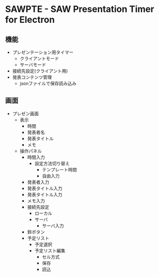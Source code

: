 # SAWPTE - SAW Presentation Timer for Electron

## 機能

+ プレゼンテーション用タイマー
  + クライアントモード
  + サーバモード
+ 接続先設定(クライアント用)
+ 発表コンテンツ管理
  + jsonファイルで保存読み込み

## 画面

+ プレゼン画面
  + 表示
    + 時間
    + 発表者名
    + 発表タイトル
    + メモ
  + 操作パネル
    + 時間入力
      + 設定方法切り替え
        + テンプレート時間
        + 自由入力
    + 発表者入力
    + 発表タイトル入力
    + 発表タイトル入力
    + メモ入力
    + 接続先設定
      + ローカル
      + サーバ
        + サーバ入力
    + 鈴ボタン
    + 予定リスト
      + 予定選択
      + 予定リスト編集
        + セル方式
        + 保存
        + 読込
